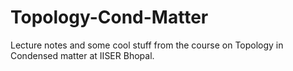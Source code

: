 # Topology-Cond-Matter
Lecture notes and some cool stuff from the course on Topology in Condensed matter at IISER Bhopal.

